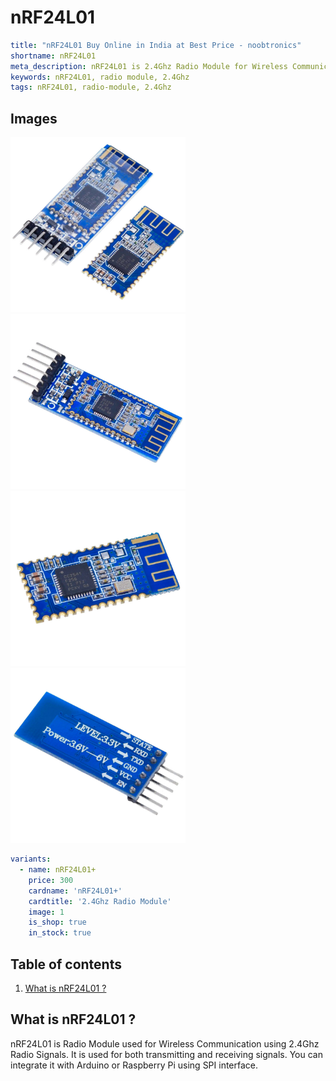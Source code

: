 # nRF24L01

``` yaml
title: "nRF24L01 Buy Online in India at Best Price - noobtronics"
shortname: nRF24L01
meta_description: nRF24L01 is 2.4Ghz Radio Module for Wireless Communication. Purchase now with free delivery and cash on delivery options all over India.
keywords: nRF24L01, radio module, 2.4Ghz
tags: nRF24L01, radio-module, 2.4Ghz

```


## Images
<p float="left">
  <img alt="HM 10 Bluetooth Module" 
       src="/storage/product/hm-10-bluetooth-module/hm-10-bluetooth-module.jpg" width="280" 
   />
  <img alt="6 Pin HM 10 Bluetooth Module AT-09" 
       src="/storage/product/hm-10-bluetooth-module/hm-10-bluetooth-module-at-09-6-pin.jpg" width="280" 
   />
  <img alt="HM 10 CC2541 Bluetooth Module" 
       src="/storage/product/hm-10-bluetooth-module/hm-10-cc2541-module.jpg" width="280" 
   />
  <img alt="Pin Details of HM 10 Module for Arduino" 
       src="/storage/product/hm-10-bluetooth-module/hm-10-pinout.jpg" width="280" 
   />
</p>

``` yaml
variants:
  - name: nRF24L01+
    price: 300
    cardname: 'nRF24L01+'
    cardtitle: '2.4Ghz Radio Module'
    image: 1
    is_shop: true
    in_stock: true
```

## Table of contents
1. [What is nRF24L01 ?](#What-is-nRF24L01)

<a name="What-is-nRF24L01"></a>
## What is nRF24L01 ? 
nRF24L01 is Radio Module used for Wireless Communication using 2.4Ghz Radio Signals. It is used for both transmitting and receiving signals. You can integrate it with Arduino or Raspberry Pi using SPI interface.
